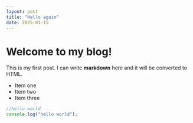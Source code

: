 ```yaml
---
layout: post
title: "Hello again"
date: 2025-01-15
---
```


# Welcome to my blog!

This is my first post. I can write **markdown** here and it will be converted to HTML.

- Item one
- Item two
- Item three

```javascript
//hello world
console.log("hello world");